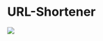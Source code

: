 # URL-Shortener

<a><img src='https://img.shields.io/tokei/lines/github/GyKevin/URL-Shortener?style=plastic'></a>
